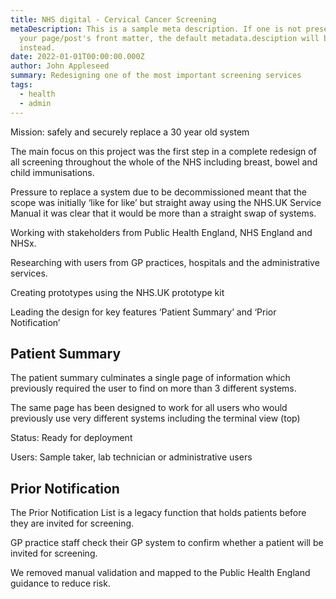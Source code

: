 ```yaml
---
title: NHS digital - Cervical Cancer Screening
metaDescription: This is a sample meta description. If one is not present in
  your page/post's front matter, the default metadata.desciption will be used
  instead.
date: 2022-01-01T00:00:00.000Z
author: John Appleseed
summary: Redesigning one of the most important screening services
tags:
  - health
  - admin
---
```


Mission: safely and securely replace a 30 year old system

The main focus on this project was the first step in a complete redesign of all screening throughout the whole of the NHS including breast, bowel and child immunisations.

Pressure to replace a system due to be decommissioned meant that the scope was initially ‘like for like’ but straight away using the NHS.UK Service Manual it was clear that it would be more than a straight swap of systems.

Working with stakeholders from Public Health England, NHS England and NHSx.

Researching with users from GP practices, hospitals and the administrative services.

Creating prototypes using the NHS.UK prototype kit

Leading the design for key features ‘Patient Summary’ and ‘Prior Notification’


## Patient Summary

The patient summary culminates a single page of information which previously required the user to find on more than 3 different systems.

The same page has been designed to work for all users who would previously use very different systems including the terminal view (top)

Status: Ready for deployment

Users: Sample taker, lab technician or administrative users

## Prior Notification

The Prior Notification List is a legacy function that holds patients before they are invited for screening.

GP practice staff check their GP system to confirm whether a patient will be invited for screening.

We removed manual validation and mapped to the Public Health England guidance to reduce risk.